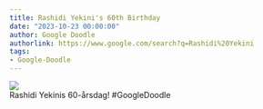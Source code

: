 ```yaml
---
title: Rashidi Yekini's 60th Birthday
date: "2023-10-23 00:00:00"
author: Google Doodle
authorlink: https://www.google.com/search?q=Rashidi%20Yekini
tags:
- Google-Doodle
---
```

<img src="https://www.google.com/logos/doodles/2023/rashidi-yekinis-60th-birthday-6753651837109955.2-l.png" referrerpolicy="no-referrer"><br>Rashidi Yekinis 60-årsdag! #GoogleDoodle